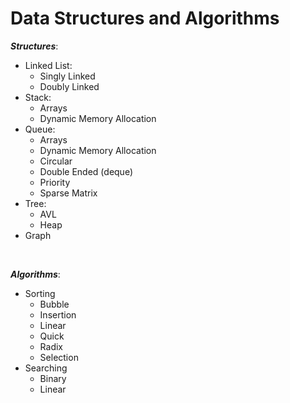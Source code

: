# Data Structures and Algorithms

***Structures***:
  - Linked List:
    - Singly Linked
    - Doubly Linked
  - Stack:
    - Arrays
    - Dynamic Memory Allocation
  - Queue:
    - Arrays
    - Dynamic Memory Allocation
    - Circular
    - Double Ended (deque)
    - Priority
    - Sparse Matrix
  - Tree:
    - AVL
    - Heap
  - Graph
<br />

***Algorithms***:
  - Sorting
    - Bubble
    - Insertion
    - Linear
    - Quick
    - Radix
    - Selection
  - Searching
    - Binary
    - Linear

